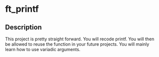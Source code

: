 # ft_printf

## Description
This project is pretty straight forward. You will recode printf. You will then be allowed to reuse the function in your future projects. You will mainly learn how to use variadic arguments.
